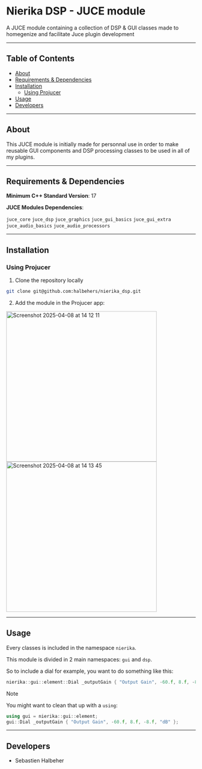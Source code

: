 # Nierika DSP - JUCE module

A JUCE module containing a collection of DSP &amp; GUI classes made to homegenize and facilitate Juce plugin development

---

## Table of Contents

- [About](#about)
- [Requirements & Dependencies](#requirements--dependencies)
- [Installation](#installation)
  - [Using Projucer](#using-projucer)
- [Usage](#usage)
- [Developers](#developers)

---

## About

This JUCE module is initially made for personnal use in order to make reusable GUI components and DSP processing classes to be used in all of my plugins.

---

## Requirements & Dependencies

**Minimum C++ Standard Version**: 17

**JUCE Modules Dependencies**:

`juce_core` `juce_dsp` `juce_graphics` `juce_gui_basics` `juce_gui_extra` `juce_audio_basics` `juce_audio_processors`

---

## Installation

### Using Projucer

1. Clone the repository locally
```bash
git clone git@github.com:halbehers/nierika_dsp.git
```

2. Add the module in the Projucer app:

<span>
<img width="400" alt="Screenshot 2025-04-08 at 14 12 11" src="https://github.com/user-attachments/assets/85a46d77-a872-47b7-ac43-5f47a4e2fc05" />
</span>
<span>
<img width="400" alt="Screenshot 2025-04-08 at 14 13 45" src="https://github.com/user-attachments/assets/a9a5efda-7401-41c6-ab8f-505cf325f38f" />
</span>

---

## Usage

Every classes is included in the namespace `nierika`.

This module is divided in 2 main namespaces: `gui` and `dsp`.

So to include a dial for example, you want to do something like this:

```cpp
nierika::gui::element::Dial _outputGain { "Output Gain", -60.f, 8.f, -8.f, "dB" };
```

> [!NOTE]
> You might want to clean that up with a `using`:
> ```cpp
> using gui = nierika::gui::element;
> gui::Dial _outputGain { "Output Gain", -60.f, 8.f, -8.f, "dB" };
> ```

---

## Developers

- Sebastien Halbeher
